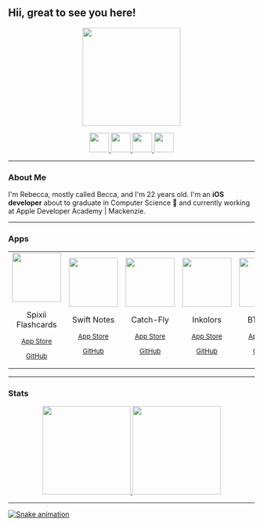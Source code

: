 <link rel="stylesheet" href="https://cdn.jsdelivr.net/gh/devicons/devicon@v2.15.1/devicon.min.css">


## Hii, great to see you here! 

<p align="center">
    <img src="https://user-images.githubusercontent.com/49920539/194181986-c13fbd07-02f4-419b-b521-5f93841f5edf.png" width="200" height="200"/>
</p>

<p align="center">
  <a href = "mailto:rebecca.mello@me.com">
       <img src="https://cdn-icons-png.flaticon.com/512/552/552486.png" width="40" height="40">
  </a>
  <a href="https://linkedin.com/in/rebecca-mello-9101831b2">
       <img src="https://cdn.jsdelivr.net/gh/devicons/devicon/icons/linkedin/linkedin-original.svg" width="40" height="40"/>
  </a> 
  <a href = "https://instagram.com/reeh_ms?igshid=YmMyMTA2M2Y=">
       <img src="https://blog.vizcaya.com.br/wp-content/uploads/2017/02/instagram-Logo-PNG-Transparent-Background-download.png" width="40" height="40">
  </a>
  <a href = "https://medium.com/@rebecca-mello">
       <img src="https://upload.wikimedia.org/wikipedia/commons/thumb/e/ec/Medium_logo_Monogram.svg/1200px-Medium_logo_Monogram.svg.png" width="40" height="40">
  </a>
</p>

--------
### About Me

I'm Rebecca, mostly called Becca, and I'm 22 years old. I'm an **iOS developer** about to graduate in Computer Science :tada: and currently working at Apple Developer Academy | Mackenzie. 

----------
### Apps 
<table>
    <tr>
        <td align="center">
            <img src="https://user-images.githubusercontent.com/49920539/194445124-9ad65c38-2923-4598-a285-aa88169c6ba5.png" width="100" height="100"/>   
            <p> Spixii Flashcards </p>
            <sub>
               <a href="https://apps.apple.com/br/app/spixii-flashcards/id6443457347?l=en"
               <p>App Store</p>
               <a href="https://github.com/Rebeccompany/Project-Swift">
               <p>GitHub</p>
            </sub>
        </td>
        <td align="center">
             <img src="https://user-images.githubusercontent.com/49920539/194444860-98d5b021-e67b-4b48-9b1c-1b08d6b58389.png" width="100" height="100"/>
             <p> Swift Notes </p>
             <sub>
                 <a href="https://apps.apple.com/br/app/swift-notes/id1579088750?l=en"
                 <p>App Store</p>
                 <a href="https://github.com/MarcosChevis/NotesApp">
                 <p>GitHub</p>
             </sub>
        </td>
        <td align="center">
             <img src="https://user-images.githubusercontent.com/49920539/194443683-d7a24472-7f81-4bf9-95f2-a81134ab39b4.png" width="100" height="100"/>  
             <p> Catch-Fly </p>
             <sub>
                <a href="https://apps.apple.com/us/app/catch-fly-the-escape/id1615619928"
                <p>App Store</p>
                <a href="https://github.com/rebeccamello/Catch-Fly">
                <p>GitHub</p>
             </sub>
        </td>
        <td align="center">
            <img src="https://user-images.githubusercontent.com/49920539/194429434-69527598-080f-4271-a99b-26da4bc8515b.png" width="100" height="100"/>  
            <br>
            <p> Inkolors </p>
            <sub>
                <a href="https://apps.apple.com/br/app/inkolors/id1572342593?l=en"
                <p>App Store</p>
                <a href="https://github.com/Gui25Reis/Inkolors">
                <p>GitHub</p>
            </sub>
        </td>
        <td align="center">
            <img src="https://user-images.githubusercontent.com/49920539/194443065-62317227-5d6f-4ab2-a5e3-208052915eef.png" width="100" height="100"/>   
            <p> BTravellr </p>
            <sub>
               <a href="https://apps.apple.com/br/app/btravellr/id1578742661?l=en"
               <p>App Store</p>
               <a href="https://github.com/rebeccamello/BTravellr">
               <p>GitHub</p>
            </sub>
        </td>
        <td align="center">
            <img src="https://user-images.githubusercontent.com/49920539/194443364-34aa2a4d-31a0-420c-ae4f-afea8a92b463.png" width="100" height="100"/>  
            <p> Sussurros </p>
            <sub>
               <a href="https://apps.apple.com/br/app/sussurros/id1588110679?l=en"
               <p>App Store</p>
               <a href="https://github.com/batistagc/Sussuros">
               <p>GitHub</p>
            </sub>
        </td>
        <td align="center">
            <img src="https://user-images.githubusercontent.com/49920539/194445513-6e5efbcc-db10-4433-abc9-2a20bb8f0c6e.png" width="100" height="100"/>  
            <p> Wohoo! </p>
            <sub>
                <a href="https://apps.apple.com/br/app/wohoo/id1572891052?l=en"
                <p>App Store</p>
                <a href="https://github.com/rebeccamello/Wohoo">
                <p>GitHub</p>
            </sub>
        </td>
    </tr>
</table>

-------
### Stats
<div align="center">
<a href="https://github.com/seu-usuário-aqui">
    <img height="180em" src="https://github-readme-stats.vercel.app/api/top-langs/?username=rebeccamello&layout=compact&langs_count=7&theme=dracula"/>
    <img height="180em" src="https://github-readme-stats.vercel.app/api?username=rebeccamello&show_icons=true&theme=dracula&include_all_commits=true&count_private=true"/>
</div>

-------

![Snake animation](https://github.com/rebeccamello/rebeccamello/blob/output/github-contribution-grid-snake.svg)


